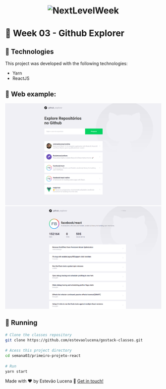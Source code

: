 <h1 align="center">
    <img alt="NextLevelWeek" title="#NextLevelWeek" src="https://camo.githubusercontent.com/8c13dc2618dbd7f76d1d574350b98fdee1335ce5/68747470733a2f2f726f636b6574736561742d63646e2e73332d73612d656173742d312e616d617a6f6e6177732e636f6d2f626f6f7463616d702d6865616465722e706e67" width="250px" />
</h1>

# :ledger: Week 03 - Github Explorer

## :rocket: Technologies
This project was developed with the following technologies:
- Yarn
- ReactJS

## :art: Web example:
![](.github/Home.png)
![](.github/Details.png)

## :runner: Running

```bash
# Clone the classes repository
git clone https://github.com/estevaolucena/gostack-classes.git

# Acess this project directory
cd semana03/primeiro-projeto-react

# Run
yarn start
```

Made with ♥ by Estevão Lucena :wave: [Get in touch!](https://www.linkedin.com/in/estevaolucena/)
